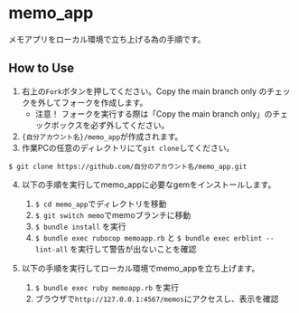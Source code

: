 # memo_app
メモアプリをローカル環境で立ち上げる為の手順です。

## How to Use
1. 右上の`Fork`ボタンを押してください。Copy the main branch only のチェックを外してフォークを作成します。
   -  注意！ フォークを実行する際は「Copy the main branch only」のチェックボックスを必ず外してください。
2. `{自分アカウント名}/memo_app`が作成されます。
3. 作業PCの任意のディレクトリにて`git clone`してください。
```
$ git clone https://github.com/自分のアカウント名/memo_app.git
```

4. 以下の手順を実行してmemo_appに必要なgemをインストールします。
    1. `$ cd memo_app`でディレクトリを移動
    2. `$ git switch memo`でmemoブランチに移動
    3. `$ bundle install` を実行
    4. `$ bundle exec rubocop memoapp.rb` と `$ bundle exec erblint --lint-all` を実行して警告が出ないことを確認

5. 以下の手順を実行してローカル環境でmemo_appを立ち上げます。
    1. `$ bundle exec ruby memoapp.rb` を実行
    2. ブラウザで`http://127.0.0.1:4567/memos`にアクセスし、表示を確認
